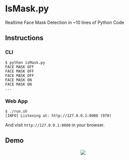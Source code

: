 # IsMask.py
Realtime Face Mask Detection in ~10 lines of Python Code

## Instructions

### CLI

``` {.sourceCode .bash}
$ python isMask.py
FACE MASK OFF
FACE MASK OFF
FACE MASK OFF
FACE MASK ON
FACE MASK ON
...
```

### Web App

``` {.sourceCode .bash}
$ ./run.sh
[INFO] Listening at: http://127.0.0.1:8000 (970)
```

And visit `http://127.0.0.1:8000` in your browser.

## Demo

<p align="center">
	<img src ="static/demo.gif">
</p>

